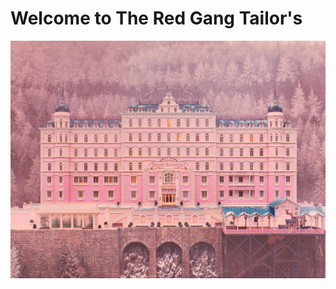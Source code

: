 # Welcome to The Red Gang Tailor's

![](https://raw.githubusercontent.com/Juniper1106/docsify/main/img/budapest.png)
